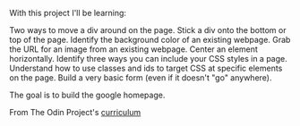 With this project I'll be learning:

Two ways to move a div around on the page.
Stick a div onto the bottom or top of the page.
Identify the background color of an existing webpage.
Grab the URL for an image from an existing webpage.
Center an element horizontally.
Identify three ways you can include your CSS styles in a page.
Understand how to use classes and ids to target CSS at specific elements on the page.
Build a very basic form (even if it doesn't "go" anywhere).

The goal is to build the google homepage.

From The Odin Project's [curriculum](http://www.theodinproject.com/web-development-101/html-css)
